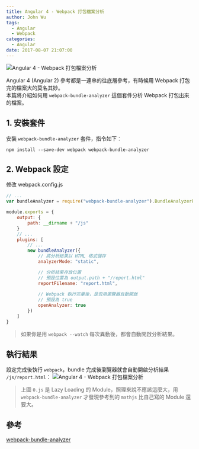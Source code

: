 ```yaml
---
title: Angular 4 - Webpack 打包檔案分析
author: John Wu
tags:
  - Angular
  - Webpack
categories:
  - Angular
date: 2017-08-07 21:07:00
---
```

![Angular 4 - Webpack 打包檔案分析](/images/pasted-279.png)

Angular 4 (Angular 2) 參考都是一連串的往底層參考，有時候用 Webpack 打包完的檔案大的莫名其妙。  
本篇將介紹如何用 `webpack-bundle-analyzer` 這個套件分析 Webpack 打包出來的檔案。  

<!-- more -->

## 1. 安裝套件

安裝 `webpack-bundle-analyzer` 套件，指令如下：
``` batch
npm install --save-dev webpack webpack-bundle-analyzer
```

## 2. Webpack 設定

修改 webpack.config.js 

```js
// ...
var bundleAnalyzer = require("webpack-bundle-analyzer").BundleAnalyzerPlugin;

module.exports = {
    output: {
        path: __dirname + "/js"
    }
    // ...
    plugins: [
        // ...
        new bundleAnalyzer({
            // 將分析結果以 HTML 格式儲存
            analyzerMode: "static",

            // 分析結果存放位置
            // 預設位置為 output.path + "/report.html"
            reportFilename: "report.html",
            
            // Webpack 執行完畢後，是否用瀏覽器自動開啟
            // 預設為 true
            openAnalyzer: true
        })
    ]
}
```
> 如果你是用 `webpack --watch` 每次異動後，都會自動開啟分析結果。

## 執行結果

設定完成後執行 `webpack`，bundle 完成後瀏覽器就會自動開啟分析結果 `/js/report.html`：
![Angular 4 - Webpack 打包檔案分析](/images/pasted-279.gif)
> 上圖 `0.js` 是 Lazy Loading 的 Module，照理來說不應該這麼大，用 `webpack-bundle-analyzer` 才發現參考到的 `mathjs` 比自己寫的 Module 還要大。

## 參考

[webpack-bundle-analyzer](https://github.com/th0r/webpack-bundle-analyzer)